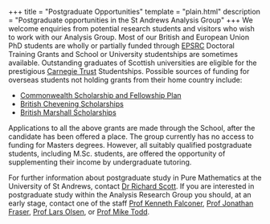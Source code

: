 +++
title = "Postgraduate Opportunities"
template = "plain.html"
description = "Postgraduate opportunities in the St Andrews Analysis Group"
+++
We welcome enquiries from potential research students and visitors who wish to work with our Analysis Group.
Most of our British and European Union PhD students are wholly or partially funded through [EPSRC](https://www.ukri.org/councils/epsrc/) Doctoral Training Grants and School or University studentships are sometimes available.
Outstanding graduates of Scottish universities are eligible for the prestigious [Carnegie Trust](https://www.carnegie-trust.org/) Studentships.
Possible sources of funding for overseas students not holding grants from their home country include:
- [Commonwealth Scholarship and Fellowship Plan](https://www.acu.ac.uk/get-involved/csfp/#:~:text=The%20Commonwealth%20Scholarship%20and%20Fellowship,opportunities%20for%20cultural%20and%20academic)
- [British Chevening Scholarships](https://www.chevening.org/)
- [British Marshall Scholarships](https://www.marshallscholarship.org/)

Applications to all the above grants are made through the School, after the candidate has been offered a place. The group currently has no access to funding for Masters degrees. However, all suitably qualified postgraduate students, including M.Sc. students, are offered the opportunity of supplementing their income by undergraduate tutoring.

For further information about postgraduate study in Pure Mathematics at the University of St Andrews, contact [Dr Richard Scott](mailto:maths-dopgr@st-andrews.ac.uk). If you are interested in postgraduate study within the Analysis Research Group you should, at an early stage, contact one of the staff [Prof Kenneth Falconer](mailto:kjf@st-andrews.ac.uk), [Prof Jonathan Fraser](mailto:jmf32@st-andrews.ac.uk), [Prof Lars Olsen](mailto:lo@st-andrews.ac.uk), or [Prof Mike Todd](mailto:m.todd@st-andrews.ac.uk).
